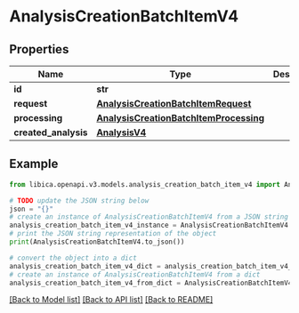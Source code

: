 # AnalysisCreationBatchItemV4


## Properties

Name | Type | Description | Notes
------------ | ------------- | ------------- | -------------
**id** | **str** |  | 
**request** | [**AnalysisCreationBatchItemRequest**](AnalysisCreationBatchItemRequest.md) |  | 
**processing** | [**AnalysisCreationBatchItemProcessing**](AnalysisCreationBatchItemProcessing.md) |  | 
**created_analysis** | [**AnalysisV4**](AnalysisV4.md) |  | [optional] 

## Example

```python
from libica.openapi.v3.models.analysis_creation_batch_item_v4 import AnalysisCreationBatchItemV4

# TODO update the JSON string below
json = "{}"
# create an instance of AnalysisCreationBatchItemV4 from a JSON string
analysis_creation_batch_item_v4_instance = AnalysisCreationBatchItemV4.from_json(json)
# print the JSON string representation of the object
print(AnalysisCreationBatchItemV4.to_json())

# convert the object into a dict
analysis_creation_batch_item_v4_dict = analysis_creation_batch_item_v4_instance.to_dict()
# create an instance of AnalysisCreationBatchItemV4 from a dict
analysis_creation_batch_item_v4_from_dict = AnalysisCreationBatchItemV4.from_dict(analysis_creation_batch_item_v4_dict)
```
[[Back to Model list]](../README.md#documentation-for-models) [[Back to API list]](../README.md#documentation-for-api-endpoints) [[Back to README]](../README.md)


